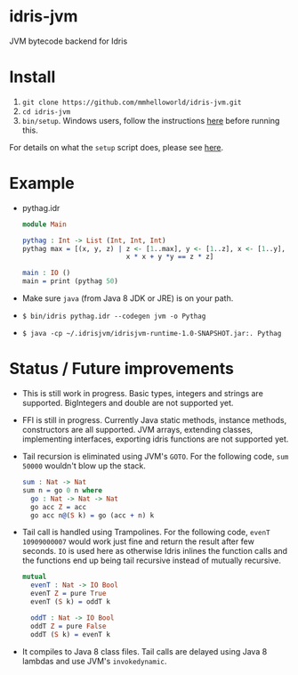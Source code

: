 idris-jvm
=========

JVM bytecode backend for Idris

Install
=======

1. `git clone https://github.com/mmhelloworld/idris-jvm.git`
1. `cd idris-jvm`
1. `bin/setup`. Windows users, follow the instructions [here](docs/windows.md) before running this.

For details on what the `setup` script does, please see [here](docs/setup.md).

Example
=======

* pythag.idr

    ```idris
    module Main

    pythag : Int -> List (Int, Int, Int)
    pythag max = [(x, y, z) | z <- [1..max], y <- [1..z], x <- [1..y],
                              x * x + y *y == z * z]

    main : IO ()
    main = print (pythag 50)
    ```

* Make sure `java` (from Java 8 JDK or JRE) is on your path.
* `$ bin/idris pythag.idr --codegen jvm -o Pythag`
* `$ java -cp ~/.idrisjvm/idrisjvm-runtime-1.0-SNAPSHOT.jar:. Pythag`

Status / Future improvements
============================

* This is still work in progress. Basic types, integers and strings are supported. BigIntegers and double are not supported yet.
* FFI is still in progress. Currently Java static methods, instance methods, constructors are all supported. JVM arrays, extending classes, implementing interfaces, exporting idris functions are not supported yet.
* Tail recursion is eliminated using JVM's `GOTO`. For the following code, `sum 50000` wouldn't blow up the stack.
    ```idris
    sum : Nat -> Nat
    sum n = go 0 n where
      go : Nat -> Nat -> Nat
      go acc Z = acc
      go acc n@(S k) = go (acc + n) k
    ```

* Tail call is handled using Trampolines. For the following code, `evenT 10909000007` would work just fine and return the result after few seconds. `IO` is used here as otherwise Idris inlines the function calls and the functions end up being tail recursive instead of mutually recursive.
    ```idris
    mutual
      evenT : Nat -> IO Bool
      evenT Z = pure True
      evenT (S k) = oddT k

      oddT : Nat -> IO Bool
      oddT Z = pure False
      oddT (S k) = evenT k
    ```

* It compiles to Java 8 class files. Tail calls are delayed using Java 8 lambdas and use JVM's `invokedynamic`.
